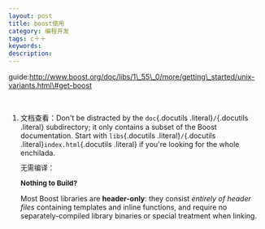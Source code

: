 ```yaml
---
layout: post
title: boost使用
category: 编程开发
tags: c＋＋
keywords: 
description: 
---
```


guide:<span
style="line-height:1.2;">http://www.boost.org/doc/libs/1\_55\_0/more/getting\_started/unix-variants.html\#get-boost</span>

<span style="line-height:1.2;">\
 </span>

1.  文档查看：Don't be distracted by the `doc`{.docutils
    .literal}`/`{.docutils .literal} subdirectory; it only contains a
    subset of the Boost documentation. Start with `libs`{.docutils
    .literal}`/`{.docutils .literal}`index.html`{.docutils .literal} if
    you're looking for the whole enchilada.

    <span style="font-size:10pt;line-height:1.15;">无需编译：</span>

    <span
    style="font-size:10pt;font-weight:bold;line-height:1.15;">Nothing to
    Build?</span>

    Most Boost libraries are **header-only**: they consist *entirely of
    header files* containing templates and inline functions, and require
    no separately-compiled library binaries or special treatment when
    linking.








